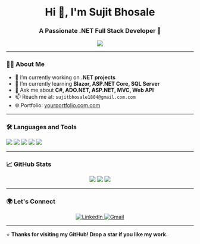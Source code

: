 <h1 align="center">Hi 👋, I'm Sujit Bhosale</h1>
<h3 align="center">A Passionate .NET Full Stack Developer 🚀</h3>

<p align="center">
  <img src="https://readme-typing-svg.herokuapp.com?color=00FF00&lines=Welcome+to+my+GitHub!;I+love+to+code+%F0%9F%92%BB;Let%27s+build+something+great+together!" />
</p>

---

### 👨‍💻 About Me

- 🔭 I’m currently working on **.NET projects**
- 🌱 I’m currently learning **Blazor, ASP.NET Core, SQL Server**
- 💬 Ask me about **C#, ADO.NET, ASP.NET, MVC, Web API**
- 📫 Reach me at: `sujitbhosale1804@gmail.com.com`
- 🌐 Portfolio: [yourportfolio.com.com](https://yourportfolio.com)

---

### 🛠️ Languages and Tools

<p align="left">
  <img src="https://img.shields.io/badge/C%23-239120?style=for-the-badge&logo=c-sharp&logoColor=white"/>
  <img src="https://img.shields.io/badge/.NET-512BD4?style=for-the-badge&logo=dotnet&logoColor=white"/>
  <img src="https://img.shields.io/badge/SQL%20Server-CC2927?style=for-the-badge&logo=microsoftsqlserver&logoColor=white"/>
  <img src="https://img.shields.io/badge/Visual%20Studio-5C2D91?style=for-the-badge&logo=visualstudio&logoColor=white"/>
  <img src="https://img.shields.io/badge/GitHub-100000?style=for-the-badge&logo=github&logoColor=white"/>
</p>

---

### 📈 GitHub Stats

<p align="center">
  <img src="https://github-readme-stats.vercel.app/api?username=sujitbhosale&show_icons=true&theme=tokyonight" />
  <img src="https://github-readme-streak-stats.herokuapp.com/?user=sujitbhosale&theme=tokyonight" />
  <img src="https://github-readme-stats.vercel.app/api/top-langs/?username=sujitbhosale&layout=compact&theme=tokyonight" />
</p>

---

### 🌍 Let's Connect

<p align="center">
  <a href="https://linkedin.com/in/yourlinkedin" target="_blank">
    <img alt="LinkedIn" src="https://img.shields.io/badge/LinkedIn-blue?style=for-the-badge&logo=linkedin&logoColor=white" />
  </a>
  <a href="mailto:your.email@example.com">
    <img alt="Gmail" src="https://img.shields.io/badge/Gmail-red?style=for-the-badge&logo=gmail&logoColor=white" />
  </a>
</p>

---

⭐ **Thanks for visiting my GitHub! Drop a star if you like my work.**

